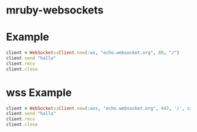﻿# mruby-websockets


Example
=======
```ruby
client = WebSocket::Client.new(:ws, "echo.websocket.org", 80, "/")
client.send "hallo"
client.recv
client.close

````

wss Example
===========
```ruby
client = WebSocket::Client.new(:wss, "echo.websocket.org", 443, '/', ciphers: 'TLSv1.2' # needed for amazon web services)
client.send "hallo"
client.recv
client.close

```
